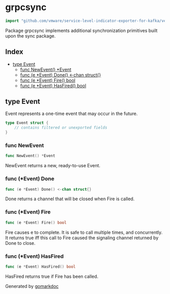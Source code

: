 <!-- Code generated by gomarkdoc. DO NOT EDIT -->

# grpcsync

```go
import "github.com/vmware/service-level-indicator-exporter-for-kafka/vendor/google.golang.org/grpc/internal/grpcsync"
```

Package grpcsync implements additional synchronization primitives built upon the sync package.

## Index

- [type Event](<#type-event>)
  - [func NewEvent() *Event](<#func-newevent>)
  - [func (e *Event) Done() <-chan struct{}](<#func-event-done>)
  - [func (e *Event) Fire() bool](<#func-event-fire>)
  - [func (e *Event) HasFired() bool](<#func-event-hasfired>)


## type Event

Event represents a one\-time event that may occur in the future.

```go
type Event struct {
    // contains filtered or unexported fields
}
```

### func NewEvent

```go
func NewEvent() *Event
```

NewEvent returns a new, ready\-to\-use Event.

### func \(\*Event\) Done

```go
func (e *Event) Done() <-chan struct{}
```

Done returns a channel that will be closed when Fire is called.

### func \(\*Event\) Fire

```go
func (e *Event) Fire() bool
```

Fire causes e to complete.  It is safe to call multiple times, and concurrently.  It returns true iff this call to Fire caused the signaling channel returned by Done to close.

### func \(\*Event\) HasFired

```go
func (e *Event) HasFired() bool
```

HasFired returns true if Fire has been called.



Generated by [gomarkdoc](<https://github.com/princjef/gomarkdoc>)
